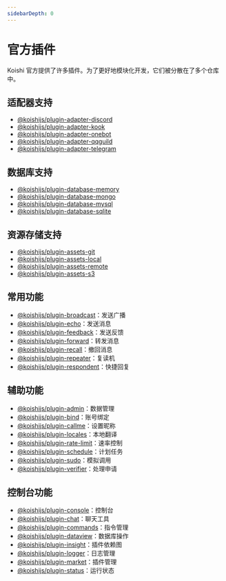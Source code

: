 ```yaml
---
sidebarDepth: 0
---
```


# 官方插件

Koishi 官方提供了许多插件。为了更好地模块化开发，它们被分散在了多个仓库中。

## 适配器支持

- [@koishijs/plugin-adapter-discord](./adapter/discord.md)
- [@koishijs/plugin-adapter-kook](./adapter/kook.md)
- [@koishijs/plugin-adapter-onebot](./adapter/onebot.md)
- [@koishijs/plugin-adapter-qqguild](./adapter/qqguild.md)
- [@koishijs/plugin-adapter-telegram](./adapter/telegram.md)

## 数据库支持

- [@koishijs/plugin-database-memory](./database/memory.md)
- [@koishijs/plugin-database-mongo](./database/mongo.md)
- [@koishijs/plugin-database-mysql](./database/mysql.md)
- [@koishijs/plugin-database-sqlite](./database/sqlite.md)

## 资源存储支持

- [@koishijs/plugin-assets-git](./assets/git.md)
- [@koishijs/plugin-assets-local](./assets/local.md)
- [@koishijs/plugin-assets-remote](./assets/remote.md)
- [@koishijs/plugin-assets-s3](./assets/s3.md)

## 常用功能

- [@koishijs/plugin-broadcast](./common/broadcast.md)：发送广播
- [@koishijs/plugin-echo](./common/echo.md)：发送消息
- [@koishijs/plugin-feedback](./common/feedback.md)：发送反馈
- [@koishijs/plugin-forward](./common/forward.md)：转发消息
- [@koishijs/plugin-recall](./common/recall.md)：撤回消息
- [@koishijs/plugin-repeater](./common/repeater.md)：复读机
- [@koishijs/plugin-respondent](./common/respondent.md)：快捷回复

## 辅助功能

- [@koishijs/plugin-admin](./accessibility/admin.md)：数据管理
- [@koishijs/plugin-bind](./accessibility/bind.md)：账号绑定
- [@koishijs/plugin-callme](./accessibility/callme.md)：设置昵称
- [@koishijs/plugin-locales](./accessibility/locales.md)：本地翻译
- [@koishijs/plugin-rate-limit](./accessibility/rate-limit.md)：速率控制
- [@koishijs/plugin-schedule](./accessibility/schedule.md)：计划任务
- [@koishijs/plugin-sudo](./accessibility/sudo.md)：模拟调用
- [@koishijs/plugin-verifier](./accessibility/verifier.md)：处理申请

## 控制台功能

- [@koishijs/plugin-console](./console/index.md)：控制台
- [@koishijs/plugin-chat](./console/chat.md)：聊天工具
- [@koishijs/plugin-commands](./console/commands.md)：指令管理
- [@koishijs/plugin-dataview](./console/dataview.md)：数据库操作
- [@koishijs/plugin-insight](./console/insight.md)：插件依赖图
- [@koishijs/plugin-logger](./console/logger.md)：日志管理
- [@koishijs/plugin-market](./console/market.md)：插件管理
- [@koishijs/plugin-status](./console/status.md)：运行状态
